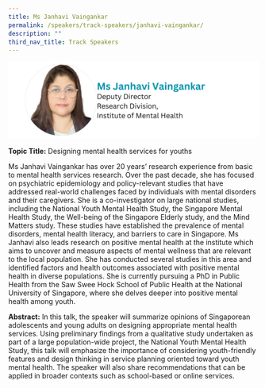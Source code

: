 ```yaml
---
title: Ms Janhavi Vaingankar
permalink: /speakers/track-speakers/janhavi-vaingankar/
description: ""
third_nav_title: Track Speakers
---
```

<div style="display: flex; flex-wrap: wrap;">
  <div style="flex-basis: 100%; max-width: 100%;">
    <img alt="track speakers 1" src="/images/SpeakersPhoto/janhavivaingankar.png">
  </div>
	</div>
	
**Topic Title:** Designing mental health services for youths

Ms Janhavi Vaingankar has over 20 years’ research experience from basic to  mental health services research. Over the past decade, she has focused on psychiatric epidemiology and policy-relevant studies that have addressed real-world challenges faced by individuals with mental disorders and their caregivers. She is a co-investigator on large national studies, including the National Youth Mental Health Study, the Singapore Mental Health Study, the Well-being of the Singapore Elderly study, and the Mind Matters study. These studies have established the prevalence of mental disorders, mental health literacy, and barriers to care in Singapore. Ms Janhavi also leads research on positive mental health at the institute which aims to uncover and measure aspects of mental wellness that are relevant to the local population. She has conducted several studies in this area and identified factors and health outcomes associated with positive mental health in diverse populations. She is currently pursuing a PhD in Public Health from the Saw Swee Hock School of Public Health at the National University of Singapore, where she delves deeper into positive mental health among youth.
	
**Abstract:**
In this talk, the speaker will summarize opinions of Singaporean adolescents and young adults on designing appropriate mental health services. Using preliminary findings from a qualitative study undertaken as part of a large population-wide project, the National Youth Mental Health Study, this talk will emphasize the importance of considering youth-friendly features and design thinking in service planning oriented toward youth mental health. The speaker will also share recommendations that can be applied in broader contexts such as school-based or online services.